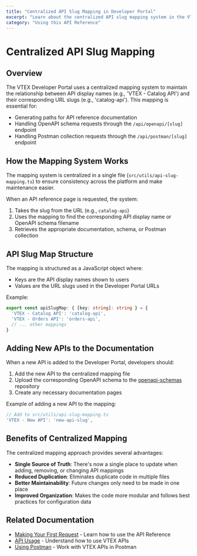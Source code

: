```yaml
---
title: "Centralized API Slug Mapping in Developer Portal"
excerpt: "Learn about the centralized API slug mapping system in the VTEX Developer Portal and how it maps API display names to URL slugs."
category: "Using this API Reference"
---
```


# Centralized API Slug Mapping

## Overview

The VTEX Developer Portal uses a centralized mapping system to maintain the relationship between API display names (e.g., 'VTEX - Catalog API') and their corresponding URL slugs (e.g., 'catalog-api'). This mapping is essential for:

- Generating paths for API reference documentation
- Handling OpenAPI schema requests through the `/api/openapi/[slug]` endpoint
- Handling Postman collection requests through the `/api/postman/[slug]` endpoint

## How the Mapping System Works

The mapping system is centralized in a single file (`src/utils/api-slug-mapping.ts`) to ensure consistency across the platform and make maintenance easier.

When an API reference page is requested, the system:

1. Takes the slug from the URL (e.g., `catalog-api`)
2. Uses the mapping to find the corresponding API display name or OpenAPI schema filename
3. Retrieves the appropriate documentation, schema, or Postman collection

## API Slug Map Structure

The mapping is structured as a JavaScript object where:
- Keys are the API display names shown to users
- Values are the URL slugs used in the Developer Portal URLs

Example:

```typescript
export const apiSlugMap: { [key: string]: string } = {
  'VTEX - Catalog API': 'catalog-api',
  'VTEX - Orders API': 'orders-api',
  // ... other mappings
}
```

## Adding New APIs to the Documentation

When a new API is added to the Developer Portal, developers should:

1. Add the new API to the centralized mapping file
2. Upload the corresponding OpenAPI schema to the [openapi-schemas](https://github.com/vtex/openapi-schemas) repository
3. Create any necessary documentation pages

Example of adding a new API to the mapping:

```typescript
// Add to src/utils/api-slug-mapping.ts
'VTEX - New API': 'new-api-slug',
```

## Benefits of Centralized Mapping

The centralized mapping approach provides several advantages:

- **Single Source of Truth**: There's now a single place to update when adding, removing, or changing API mappings
- **Reduced Duplication**: Eliminates duplicate code in multiple files
- **Better Maintainability**: Future changes only need to be made in one place
- **Improved Organization**: Makes the code more modular and follows best practices for configuration data

## Related Documentation

- [Making Your First Request](https://developers.vtex.com/docs/guides/getting-started-making-your-first-request) - Learn how to use the API Reference
- [API Usage](https://developers.vtex.com/docs/guides/getting-started-api-usage) - Understand how to use VTEX APIs
- [Using Postman](https://developers.vtex.com/docs/guides/using-postman) - Work with VTEX APIs in Postman 